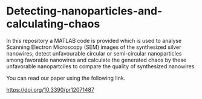 # Detecting-nanoparticles-and-calculating-chaos
In this repository a MATLAB code is provided which is used to analyse Scanning Electron Microscopy (SEM) images of the synthesized silver nanowires; detect unfavourable circular or semi-circular nanoparticles among favorable nanowires and calculate the generated chaos by these unfavorable nanopartciles to compare the quality of synthesized nanowires. 

You can read our paper using the following link.

https://doi.org/10.3390/pr12071487 

